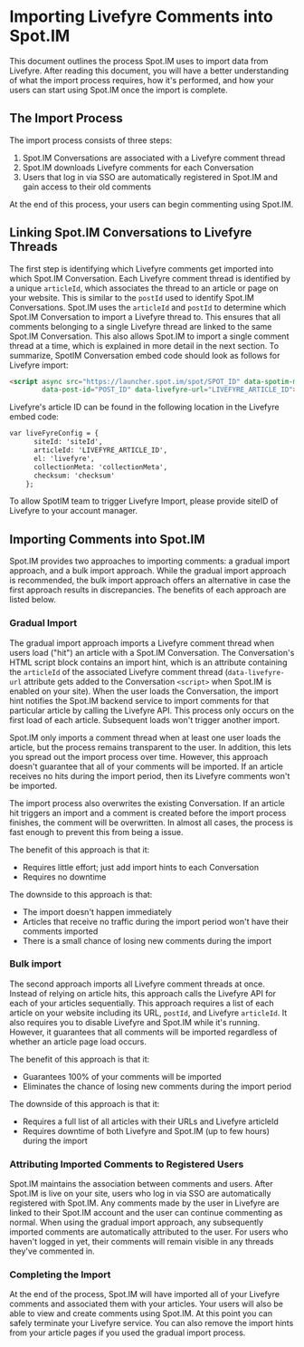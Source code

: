 # Importing Livefyre Comments into Spot.IM

This document outlines the process Spot.IM uses to import data from Livefyre. After reading this document, you will have a better understanding of what the import process requires, how it's performed, and how your users can start using Spot.IM once the import is complete.


## The Import Process

The import process consists of three steps:

1. Spot.IM Conversations are associated with a Livefyre comment thread
2. Spot.IM downloads Livefyre comments for each Conversation
3. Users that log in via SSO are automatically registered in Spot.IM and gain access to their old comments

At the end of this process, your users can begin commenting using Spot.IM.

## Linking Spot.IM Conversations to Livefyre Threads

The first step is identifying which Livefyre comments get imported into which Spot.IM Conversation. Each Livefyre comment thread is identified by a unique `articleId`, which associates the thread to an article or page on your website. This is similar to the `postId` used to identify Spot.IM Conversations. Spot.IM uses the `articleId` and `postId` to determine which Spot.IM Conversation to import a Livefyre thread to. This ensures that all comments belonging to a single Livefyre thread are linked to the same Spot.IM Conversation. This also allows Spot.IM to import a single comment thread at a time, which is explained in more detail in the next section.
To summarize, SpotIM Conversation embed code should look as follows for Livefyre import:

```html
<script async src="https://launcher.spot.im/spot/SPOT_ID" data-spotim-module="spotim-launcher" 
        data-post-id="POST_ID" data-livefyre-url="LIVEFYRE_ARTICLE_ID">
```

Livefyre's article ID can be found in the following location in the Livefyre embed code:
```html
var liveFyreConfig = {
      siteId: 'siteId',
      articleId: 'LIVEFYRE_ARTICLE_ID',
      el: 'livefyre',
      collectionMeta: 'collectionMeta',
      checksum: 'checksum'
    };
```

To allow SpotIM team to trigger Livefyre Import, please provide siteID of Livefyre to your account manager.


## Importing Comments into Spot.IM

Spot.IM provides two approaches to importing comments: a gradual import approach, and a bulk import approach. While the gradual import approach is recommended, the bulk import approach offers an alternative in case the first approach results in discrepancies. The benefits of each approach are listed below.

### Gradual Import
The gradual import approach imports a Livefyre comment thread when users load ("hit") an article with a  Spot.IM Conversation. The Conversation's HTML script block contains an import hint, which is an attribute containing the `articleId` of the associated Livefyre comment thread (`data-livefyre-url` attribute gets added to the Conversation `<script>` when Spot.IM is enabled on your site). When the user loads the Conversation, the import hint notifies the Spot.IM backend service to import comments for that particular article by calling the Livefyre API. This process only occurs on the first load of each article. Subsequent loads won't trigger another import.

Spot.IM only imports a comment thread when at least one user loads the article, but the process remains transparent to the user. In addition, this lets you spread out the import process over time. However, this approach doesn't guarantee that all of your comments will be imported. If an article receives no hits during the import period, then its Livefyre comments won't be imported.

The import process also overwrites the existing Conversation. If an article hit triggers an import and a comment is created before the import process finishes, the comment will be overwritten. In almost all cases, the process is fast enough to prevent this from being a issue.

The benefit of this approach is that it:
* Requires little effort; just add import hints to each Conversation
* Requires no downtime

The downside to this approach is that:
* The import doesn't happen immediately
* Articles that receive no traffic during the import period won't have their comments imported
* There is a small chance of losing new comments during the import

### Bulk import
The second approach imports all Livefyre comment threads at once. Instead of relying on article hits, this approach calls the Livefyre API for each of your articles sequentially. This approach requires a list of each article on your website including its URL, `postId`, and Livefyre `articleId`. It also requires you to disable Livefyre and Spot.IM while it's running. However, it guarantees that all comments will be imported regardless of whether an article page load occurs.

The benefit of this approach is that it:
* Guarantees 100% of your comments will be imported
* Eliminates the chance of losing new comments during the import period

The downside of this approach is that it:
* Requires a full list of all articles with their URLs and Livefyre articleId
* Requires downtime of both Livefyre and Spot.IM (up to few hours) during the import

### Attributing Imported Comments to Registered Users
Spot.IM maintains the association between comments and users. After Spot.IM is live on your site, users who log in via SSO are automatically registered with Spot.IM. Any comments made by the user in Livefyre are linked to their Spot.IM account and the user can continue commenting as normal. When using the gradual import approach, any subsequently imported comments are automatically attributed to the user. For users who haven't logged in yet, their comments will remain visible in any threads they've commented in.

### Completing the Import
At the end of the process, Spot.IM will have imported all of your Livefyre comments and associated them with your articles. Your users will also be able to view and create comments using Spot.IM. At this point you can safely terminate your Livefyre service. You can also remove the import hints from your article pages if you used the gradual import process.

